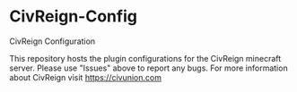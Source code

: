# CivReign-Config
CivReign Configuration

This repository hosts the plugin configurations for the CivReign minecraft server.  Please use "Issues" above to report any bugs.  For more information about CivReign visit https://civunion.com 
